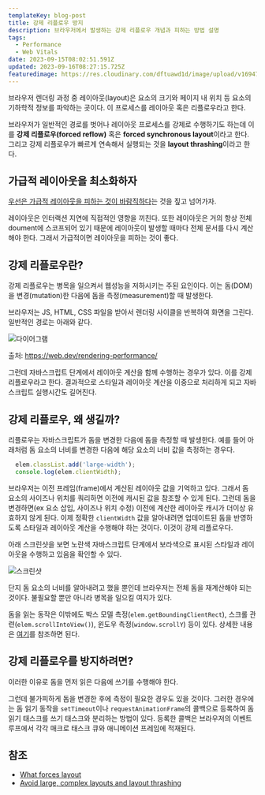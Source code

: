 ```yaml
---
templateKey: blog-post
title: 강제 리플로우 방지
description: 브라우저에서 발생하는 강제 리플로우 개념과 피하는 방법 설명
tags:
  - Performance
  - Web Vitals
date: 2023-09-15T08:02:51.591Z
updated: 2023-09-16T08:27:15.725Z
featuredimage: https://res.cloudinary.com/dftuawd1d/image/upload/v1694765950/blog/bottleneck_lckryb.webp
---
```

브라우저 렌더링 과정 중 레이아웃(layout)은 요소의 크기와 페이지 내 위치 등 요소의 기하학적 정보를 파악하는 곳이다. 이 프로세스를 레이아웃 혹은 리플로우라고 한다.

브라우저가 일반적인 경로를 벗어나 레이아웃 프로세스를 강제로 수행하기도 하는데 이를 **강제 리플로우(forced reflow)** 혹은 **forced synchronous layout**이라고 한다. 그리고 강제 리플로우가 빠르게 연속해서 실행되는 것을 **layout thrashing**이라고 한다.

## 가급적 레이아웃을 최소화하자

[우선은 가급적 레이아웃을 피하는 것이 바람직하다](https://web.dev/avoid-large-complex-layouts-and-layout-thrashing/#avoid-layout-wherever-possible)는 것을 짚고 넘어가자. 

레이아웃은 인터랙션 지연에 직접적인 영향을 끼친다. 또한 레이아웃은 거의 항상 전체 doument에 스코프되어 있기 때문에 레이아웃이 발생할 때마다 전체 문서를 다시 계산해야 한다. 그래서 가급적이면 레이아웃을 피하는 것이 좋다.

## 강제 리플로우란?

강제 리플로우는 병목을 일으켜서 웹성능을 저하시키는 주된 요인이다. 이는 돔(DOM)을 변경(mutation)한 다음에 돔을 측정(measurement)할 때 발생한다.

브라우저는 JS, HTML, CSS 파일을 받아서 렌더링 사이클을 반복하여 화면을 그린다. 일반적인 경로는 아래와 같다.

![다이어그램](https://res.cloudinary.com/dftuawd1d/image/upload/f_auto,q_auto/v1694785730/blog/pixel-pipeline_m6v6oh.avif)

출처: https://web.dev/rendering-performance/

그런데 자바스크립트 단계에서 레이아웃 계산을 함께 수행하는 경우가 있다. 이를 강제 리플로우라고 한다. 결과적으로 스타일과 레이아웃 계산을 이중으로 처리하게 되고 자바스크립트 실행시간도 길어진다.

## 강제 리플로우, 왜 생길까?

리플로우는 자바스크립트가 돔을 변경한 다음에 돔을 측정할 때 발생한다. 예를 들어 아래처럼 돔 요소의 너비를 변경한 다음에 해당 요소의 너비 값을 측정하는 경우다.

```javascript
  elem.classList.add('large-width');
  console.log(elem.clientWidth);
```

브라우저는 이전 프레임(frame)에서 계산된 레이아웃 값을 기억하고 있다. 그래서 돔 요소의 사이즈나 위치를 쿼리하면 이전에 캐시된 값을 참조할 수 있게 된다. 그런데 돔을 변경하면(ex 요소 삽입, 사이즈나 위치 수정) 이전에 계산한 레이아웃 캐시가 더이상 유효하지 않게 된다. 이제 정확한 `clientWidth` 값을 알아내려면 업데이트된 돔을 반영하도록 스타일과 레이아웃 계산을 수행해야 하는 것이다. 이것이 강제 리플로우다.

아래 스크린샷을 보면 노란색 자바스크립트 단계에서 보라색으로 표시된 스타일과 레이아웃을 수행하고 있음을 확인할 수 있다.

![스크린샷](https://res.cloudinary.com/dftuawd1d/image/upload/f_auto,q_auto/v1694788648/blog/forced-reflow-screenshot_mysg1l.png "자바스크립트 단계에서 스타일과 레이아웃 수행")

단지 돔 요소의 너비를 알아내려고 했을 뿐인데 브라우저는 전체 돔을 재계산해야 되는 것이다. 불필요할 뿐만 아니라 병목을 일으킬 여지가 있다.

돔을 읽는 동작은 이밖에도 박스 모델 측정(`elem.getBoundingClientRect`), 스크롤 관련(`elem.scrollIntoView()`), 윈도우 측정(`window.scrollY`) 등이 있다. 상세한 내용은 [여기](https://gist.github.com/paulirish/5d52fb081b3570c81e3a)를 참조하면 된다.

## 강제 리플로우를 방지하려면?

이러한 이유로 돔을 먼저 읽은 다음에 쓰기를 수행해야 한다.

그런데 불가피하게 돔을 변경한 후에 측정이 필요한 경우도 있을 것이다. 그러한 경우에는 돔 읽기 동작을 `setTimeout`이나 `requestAnimationFrame`의 콜백으로 등록하여 돔 읽기 태스크를 쓰기 태스크와 분리하는 방법이 있다. 등록한 콜백은 브라우저의 이벤트 루프에서 각각 매크로 태스크 큐와 애니메이션 프레임에 적재된다.

## 참조

* [What forces layout](https://gist.github.com/paulirish/5d52fb081b3570c81e3a)
* [Avoid large, complex layouts and layout thrashing](https://web.dev/avoid-large-complex-layouts-and-layout-thrashing/)